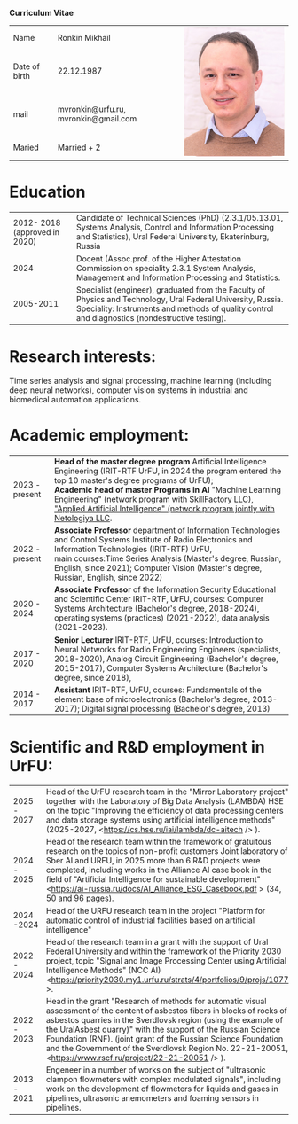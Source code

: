 **Curriculum Vitae**

<table>
<tr><td>Name</td><td>Ronkin Mikhail</td><td rowspan='5'><img src="https://github.com/MVRonkin/portfolio-cv/raw/main/portret.png"></td></tr>
<tr><td>Date of birth</td><td>22.12.1987</td></tr>
<tr><td>mail</td><td>mvronkin@urfu.ru, mvronkin@gmail.com</td></tr>
<tr><td>Maried</td><td>Married + 2</td></tr>
</table>

# Education
| | |
| - | - |
|2012- 2018 (approved in 2020)| Candidate of Technical Sciences (PhD) (2.3.1/05.13.01, Systems Analysis, Control and Information Processing and Statistics), Ural Federal University, Ekaterinburg, Russia|
|2024|Docent (Assoc.prof.  of the Higher Attestation Commission on speciality 2.3.1 System Analysis, Management and Information Processing and Statistics.|
|2005-2011 |Specialist (engineer), graduated from the Faculty of Physics and Technology, Ural Federal University, Russia. Speciality: Instruments and methods of quality control and diagnostics (nondestructive testing).|

# **Research interests:** 
Time series analysis and signal processing, machine learning (including deep neural networks), computer vision systems in industrial and biomedical automation applications.

 
# **Academic employment:**
| | |
| :- | - |
|2023 - present | **Head of the master degree program**  Artificial Intelligence Engineering (IRIT-RTF UrFU, in 2024 the program entered the top 10 master's degree programs of UrFU); <br> **Academic head of master Programs in AI** "Machine Learning Engineering" (network program with SkillFactory LLC), ["Applied Artificial Intelligence" (network program jointly with Netologiya LLC](https://netology.ru/programs/prikladnoj-iskusstvennyj-intellekt?utm_source=edu.urfu&utm_medium=programs&utm_campaign=netology).|
|2022 - present|**Associate Professor** department of Information Technologies and Control Systems Institute of Radio Electronics and Information Technologies (IRIT-RTF) UrFU,<br> main courses:Time Series Analysis (Master's degree, Russian, English, since 2021); Computer Vision (Master's degree, Russian, English, since 2022)|
|2020 - 2024| **Associate Professor** of the Information Security Educational and Scientific Center IRIT-RTF, UrFU, courses: Computer Systems Architecture (Bachelor's degree, 2018-2024), operating systems (practices) (2021-2022), data analysis (2021-2023).|
|2017 - 2020|**Senior Lecturer** IRIT-RTF, UrFU, courses: Introduction to Neural Networks for Radio Engineering Engineers (specialists, 2018-2020), Analog Circuit Engineering (Bachelor's degree, 2015-2017), Computer Systems Architecture (Bachelor's degree, since 2018), |
|2014 - 2017 | **Assistant** IRIT-RTF, UrFU, courses: Fundamentals of the element base of microelectronics (Bachelor's degree, 2013-2017); Digital signal processing (Bachelor's degree, 2013)|

# **Scientific and R&D employment in UrFU:**
|  |   |
| :- | - |
|2025 - 2027 | Head of the UrFU research team in the "Mirror Laboratory project" together with the Laboratory of Big Data Analysis  (LAMBDA) HSE on the topic "Improving the efficiency of data processing centers and data storage systems using artificial intelligence methods" (2025-2027, <https://cs.hse.ru/iai/lambda/dc-aitech /> ).|
|2024 - 2025|Head of the research team within the framework of gratuitous research on the topics of non-profit customers Joint laboratory of Sber AI and URFU, in 2025 more than 6 R&D projects were completed, including works in the Alliance AI case book in the field of "Artificial Intelligence for sustainable development" <https://ai-russia.ru/docs/AI_Alliance_ESG_Casebook.pdf > (34, 50 and 96 pages).|
|2024 -2024|Head of the URFU research team in the project "Platform for automatic control of industrial facilities based on artificial intelligence" |
|2022 - 2024|Head of the research team in a grant with the support of Ural Federal University and within the framework of the Priority 2030 project, topic  "Signal and Image Processing Center using Artificial Intelligence Methods" (NCC AI) <https://priority2030.my1.urfu.ru/strats/4/portfolios/9/projs/1077 >.|
|2022 - 2023| Head in the grant "Research of methods for automatic visual assessment of the content of asbestos fibers in blocks of rocks of asbestos quarries in the Sverdlovsk region (using the example of the UralAsbest quarry)" with the support of the Russian Science Foundation (RNF). (joint grant of the Russian Science Foundation and the Government of the Sverdlovsk Region No. 22-21-20051, <https://www.rscf.ru/project/22-21-20051 /> ). |
|2013 - 2021| Engeneer in a number of works on the subject of "ultrasonic clampon flowmeters with complex modulated signals", including work on the development of flowmeters for liquids and gases in pipelines, ultrasonic anemometers and foaming sensors in pipelines.|

